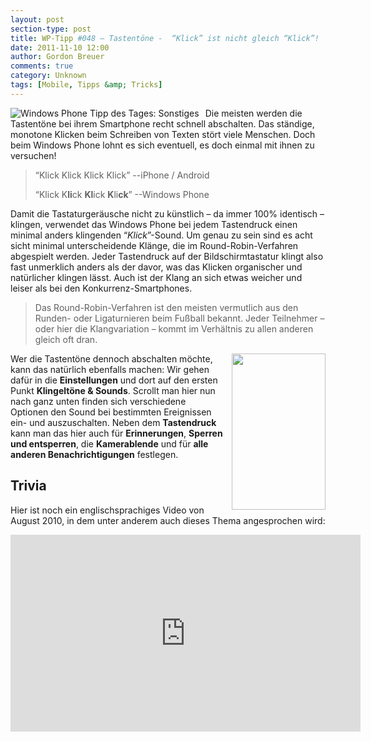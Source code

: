 ```yaml
---
layout: post
section-type: post
title: WP-Tipp #048 – Tastentöne -  “Klick” ist nicht gleich “Klick”!
date: 2011-11-10 12:00
author: Gordon Breuer
comments: true
category: Unknown
tags: [Mobile, Tipps &amp; Tricks]
---
```

<p><img style="margin: 0px 10px 0px 0px; display: inline; float: left" title="" alt="Windows Phone Tipp des Tages: Sonstiges" align="left" src="http://anheledirwp.blob.core.windows.net/wordpress/2011/11/sonstiges.png" /></p>  <p>Die meisten werden die Tastentöne bei ihrem Smartphone recht schnell abschalten. Das ständige, monotone Klicken beim Schreiben von Texten stört viele Menschen. Doch beim Windows Phone lohnt es sich eventuell, es doch einmal mit ihnen zu versuchen!</p>  <blockquote>   <p>“Klick Klick Klick Klick” --iPhone / Android</p>    <p>“Klick K<b>li</b>ck <b>Kl</b>ick <b>K</b>li<b>ck</b>” --Windows Phone</p> </blockquote>  <p>Damit die Tastaturgeräusche nicht zu künstlich – da immer 100% identisch – klingen, verwendet das Windows Phone bei jedem Tastendruck einen minimal anders klingenden “<em>Klick</em>”-Sound. Um genau zu sein sind es acht sicht minimal unterscheidende Klänge, die im Round-Robin-Verfahren abgespielt werden. Jeder Tastendruck auf der Bildschirmtastatur klingt also fast unmerklich anders als der davor, was das Klicken organischer und natürlicher klingen lässt. Auch ist der Klang an sich etwas weicher und leiser als bei den Konkurrenz-Smartphones.</p>  <blockquote>   <p>Das Round-Robin-Verfahren ist den meisten vermutlich aus den Runden- oder Ligaturnieren beim Fußball bekannt. Jeder Teilnehmer – oder hier die Klangvariation – kommt im Verhältnis zu allen anderen gleich oft dran.</p> </blockquote>  <p><img style="margin: 0px 0px 0px 10px; display: inline; float: right" align="right" src="http://anheledirwp.blob.core.windows.net/wordpress/2011/11/6331609110_c5ee343817.jpg" width="150" height="250" />Wer die Tastentöne dennoch abschalten möchte, kann das natürlich ebenfalls machen: Wir gehen dafür in die <strong>Einstellungen</strong> und dort auf den ersten Punkt <strong>Klingeltöne &amp; Sounds</strong>. Scrollt man hier nun nach ganz unten finden sich verschiedene Optionen den Sound bei bestimmten Ereignissen ein- und auszuschalten. Neben dem <strong>Tastendruck</strong> kann man das hier auch für <strong>Erinnerungen</strong>, <strong>Sperren und entsperren</strong>, die <strong>Kamerablende</strong> und für <strong>alle anderen Benachrichtigungen</strong> festlegen. </p>  <h2 class="clear">Trivia</h2>  <p>Hier ist noch ein englischsprachiges Video von August 2010, in dem unter anderem auch dieses Thema angesprochen wird:</p> <iframe height="315" src="http://www.youtube.com/embed/M6e5kPDe5zI" frameborder="0" width="560" allowfullscreen="allowfullscreen"></iframe>

